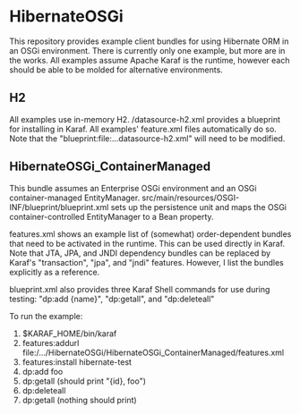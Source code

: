 HibernateOSGi
=============

This repository provides example client bundles for using Hibernate ORM in an OSGi environment.  There is currently only one example, but more are in the works.  All examples assume Apache Karaf is the runtime, however each should be able to be molded for alternative environments.

H2
--

All examples use in-memory H2.  /datasource-h2.xml provides a blueprint for installing in Karaf.  All examples' feature.xml files automatically do so.  Note that the "blueprint:file:...datasource-h2.xml" will need to be modified.

HibernateOSGi_ContainerManaged
------------------------------

This bundle assumes an Enterprise OSGi environment and an OSGi container-managed EntityManager.  src/main/resources/OSGI-INF/blueprint/blueprint.xml sets up the persistence unit and maps the OSGi container-controlled EntityManager to a Bean property.

features.xml shows an example list of (somewhat) order-dependent bundles that need to be activated in the runtime.  This can be used directly in Karaf.  Note that JTA, JPA, and JNDI dependency bundles can be replaced by Karaf's "transaction", "jpa", and "jndi" features.  However, I list the bundles explicitly as a reference.

blueprint.xml also provides three Karaf Shell commands for use during testing:  "dp:add {name}", "dp:getall", and "dp:deleteall"

To run the example:
<ol>
<li>$KARAF_HOME/bin/karaf</li>
<li>features:addurl file:/.../HibernateOSGi/HibernateOSGi_ContainerManaged/features.xml</li>
<li>features:install hibernate-test</li>
<li>dp:add foo</li>
<li>dp:getall (should print "{id}, foo")</li>
<li>dp:deleteall</li>
<li>dp:getall (nothing should print)</li>
</ol>
